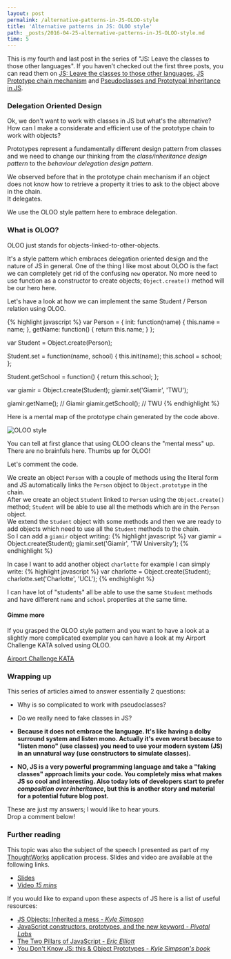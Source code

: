 ```yaml
---
layout: post
permalink: /alternative-patterns-in-JS-OLOO-style
title: 'Alternative patterns in JS: OLOO style'
path: _posts/2016-04-25-alternative-patterns-in-JS-OLOO-style.md
time: 5
---
```


This is my fourth and last post in the series of "JS: Leave the classes to those other languages". If you haven’t checked out the first three posts, you can read them on [JS: Leave the classes to those other languages](/js-leave-the-classes-to-those-other-languages), [JS Prototype chain mechanism](/js-prototype-chain-mechanism) and [Pseudoclasses and Prototypal Inheritance in JS](/pseudoclasses-and-prototypal-inheritance-in-JS).

### Delegation Oriented Design

Ok, we don't want to work with classes in JS but what's the alternative?<br>
How can I make a considerate and efficient use of the prototype chain to work with objects?

Prototypes represent a fundamentally different design pattern from classes and we need to change our thinking from the _class/inheritance design pattern_ to the _behaviour delegation design pattern_.

We observed before that in the prototype chain mechanism if an object does not know how to retrieve a property it tries to ask to the object above in the chain.<br>
It delegates.

We use the OLOO style pattern here to embrace delegation.

### What is OLOO?

OLOO just stands for objects-linked-to-other-objects.

It's a style pattern which embraces delegation oriented design and the nature of JS in general. One of the thing I like most about OLOO is the fact we can completely get rid of the confusing `new` operator.
No more need to use function as a constructor to create objects; `Object.create()` method will be our hero here.

Let's have a look at how we can implement the same Student / Person relation using OLOO.


{% highlight javascript %}
var Person = {
  init: function(name) {
    this.name = name;
  },
  getName: function() {
    return this.name;
  }
};

var Student = Object.create(Person);

Student.set = function(name, school) {
  this.init(name);
  this.school = school;
};

Student.getSchool = function() {
  return this.school;
};

var giamir = Object.create(Student);
giamir.set('Giamir', 'TWU');

giamir.getName(); // Giamir
giamir.getSchool(); // TWU
{% endhighlight %}

Here is a mental map of the prototype chain generated by the code above.

![OLOO style](http://i.imgur.com/jSGAI9g.jpg)

You can tell at first glance that using OLOO cleans the "mental mess" up.<br>
There are no brainfuls here. Thumbs up for OLOO!

Let's comment the code.

We create an object `Person` with a couple of methods using the literal form and JS automatically links the `Person` object to `Object.prototype` in the chain.<br>
After we create an object `Student` linked to `Person` using the `Object.create()` method; `Student` will be able to use all the methods which are in the `Person` object.<br>
We extend the `Student` object with some methods and then we are ready to add objects which need to use all the `Student` methods to the chain.<br>
So I can add a `giamir` object writing:
{% highlight javascript %}
var giamir = Object.create(Student);
giamir.set('Giamir', 'TW University');
{% endhighlight %}

In case I want to add another object `charlotte` for example I can simply write:
{% highlight javascript %}
var charlotte = Object.create(Student);
charlotte.set('Charlotte', 'UCL');
{% endhighlight %}

I can have lot of "students" all be able to use the same `Student` methods and have different `name` and `school` properties at the same time.

#### Gimme more

If you grasped the OLOO style pattern and you want to have a look at a slightly more complicated exemplar you can have a look at my Airport Challenge KATA solved using OLOO.

[Airport Challenge KATA](https://github.com/giamir/airport_challenge_oloo)

### Wrapping up

This series of articles aimed to answer essentially 2 questions:

* Why is so complicated to work with pseudoclasses?
* Do we really need to fake classes in JS?

* __Because it does not embrace the language. It's like having a dolby surround system and listen mono. Actually it's even worst because to "listen mono" (use classes) you need to use your modern system (JS) in an unnatural way (use constructors to simulate classes).__


* __NO, JS is a very powerful programming language and take a "faking classes" approach limits your code. You completely miss what makes JS so cool and interesting. Also today lots of developers start to prefer _composition over inheritance_, but this is another story and material for a potential future blog post.__

These are just my answers; I would like to hear yours.<br>
Drop a comment below!

### Further reading

This topic was also the subject of the speech I presented as part of my [ThoughtWorks](https://www.thoughtworks.com) application process. Slides and video are available at the following links.

* [Slides](https://speakerdeck.com/giamir/js-leave-the-classes-to-those-other-languages)
* [Video _15 mins_](https://www.youtube.com/watch?v=HnQ0FPwcaZ4&feature=youtu.be)

If you would like to expand upon these aspects of JS here is a list of useful resources:

* [JS Objects: Inherited a mess - _Kyle Simpson_](https://davidwalsh.name/javascript-objects)
* [JavaScript constructors, prototypes, and the new keyword - _Pivotal Labs_](https://blog.pivotal.io/labs/labs/javascript-constructors-prototypes-and-the-new-keyword)
* [The Two Pillars of JavaScript - _Eric Elliott_](https://medium.com/javascript-scene/the-two-pillars-of-javascript-ee6f3281e7f3)
* [You Don't Know JS: this & Object Prototypes - _Kyle Simpson's book_](https://github.com/getify/You-Dont-Know-JS/blob/master/this%20&%20object%20prototypes/README.md#you-dont-know-js-this--object-prototypes)
